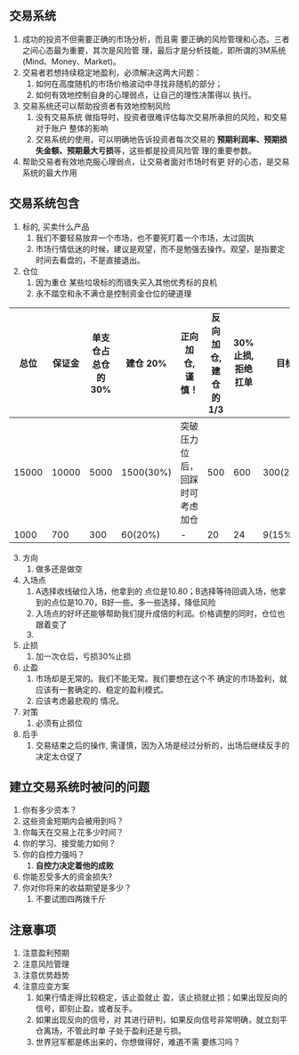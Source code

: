## 交易系统
1. 成功的投资不但需要正确的市场分析，而且需 要正确的风险管理和心态。三者之间心态最为重要，其次是风险管 理，最后才是分析技能，即所谓的3M系统(Mind、Money、Market)。
2. 交易者若想持续稳定地盈利，必须解决这两大问题：
	1. 如何在高度随机的市场价格波动中寻找非随机的部分； 
	2. 如何有效地控制自身的心理弱点，让自己的理性决策得以 执行。
3. 交易系统还可以帮助投资者有效地控制风险
	1. 没有交易系统 做指导时，投资者很难评估每次交易所承担的风险，和交易对于账户 整体的影响
	2. 交易系统的使用，可以明确地告诉投资者每次交易的 **预期利润率、预期损失金额、预期最大亏损**等，这些都是投资风险管 理的重要参数。
4. 帮助交易者有效地克服心理弱点，让交易者面对市场时有更 好的心态，是交易系统的最大作用
## 交易系统包含
1. 标的, 买卖什么产品
	1. 我们不要轻易放弃一个市场，也不要死盯着一个市场，太过固执
	2. 市场行情低迷的时候，建议是观望，而不是勉强去操作。观望，是指要定时间去看盘的，不是直接退出。
2. 仓位
	1. 因为重仓 某些垃圾标的而错失买入其他优秀标的良机
	2. 永不踏空和永不满仓是控制资金仓位的硬道理

| 总位    | 保证金   | 单支仓占总仓的 30% | 建仓 20%    | 正向加仓,谨慎！<br>    | 反向加仓,建仓的1/3 | 30%止损,拒绝扛单 | 目标       |
| ----- | ----- | ----------- | --------- | --------------- | ----------- | ---------- | -------- |
| 15000 | 10000 | 5000        | 1500(30%) | 突破压力位后，回踩时可考虑加仓 | 500         | 600        | 300(20%) |
| 1000  | 700   | 300         | 60(20%)   | -               | 20          | 24         | 9(15%)   |

3. 方向
	1. 做多还是做空
4. 入场点
	1. A选择收线破位入场，他拿到的 点位是10.80；B选择等待回调入场，他拿到的点位是10.70，B好一些。多一些选择，降低风险
	2. 入场点的好坏还能够帮助我们提升成倍的利润。价格调整的同时，仓位也跟着变了
	3. 
5. 止损
	1. 加一次仓后，亏损30%止损
6. 止盈
	1. 市场却是无常的。我们不能无常。我们要想在这个不 确定的市场盈利，就应该有一套确定的、稳定的盈利模式。
	2. 应该考虑最悲观的 情况。
7. 对策
	1. 必须有止损位
8. 后手
	1. 交易结束之后的操作, 需谨慎，因为入场是经过分析的，出场后继续反手的决定太仓促了

## 建立交易系统时被问的问题
1. 你有多少资本？
2. 这些资金短期内会被用到吗？
3. 你每天在交易上花多少时间？
4. 你的学习、接受能力如何？
5. 你的自控力强吗？
	1. **自控力决定着他的成败**
6. 你能忍受多大的资金损失?
7. 你对你将来的收益期望是多少？
	1. 不要试图四两拨千斤
## 注意事项
1. 注意盈利预期
2. 注意风险管理
3. 注意优势趋势
4. 注意应变方案
	1. 如果行情走得比较稳定，该止盈就止 盈，该止损就止损；如果出现反向的信号，即刻止盈，或者反手。
	2. 如果出现反向的信号，对 其进行研判，如果反向信号非常明确，就立刻平仓离场，不管此时单 子处于盈利还是亏损。
	3. 世界冠军都是练出来的，你想做得好，难道不需 要练习吗？
